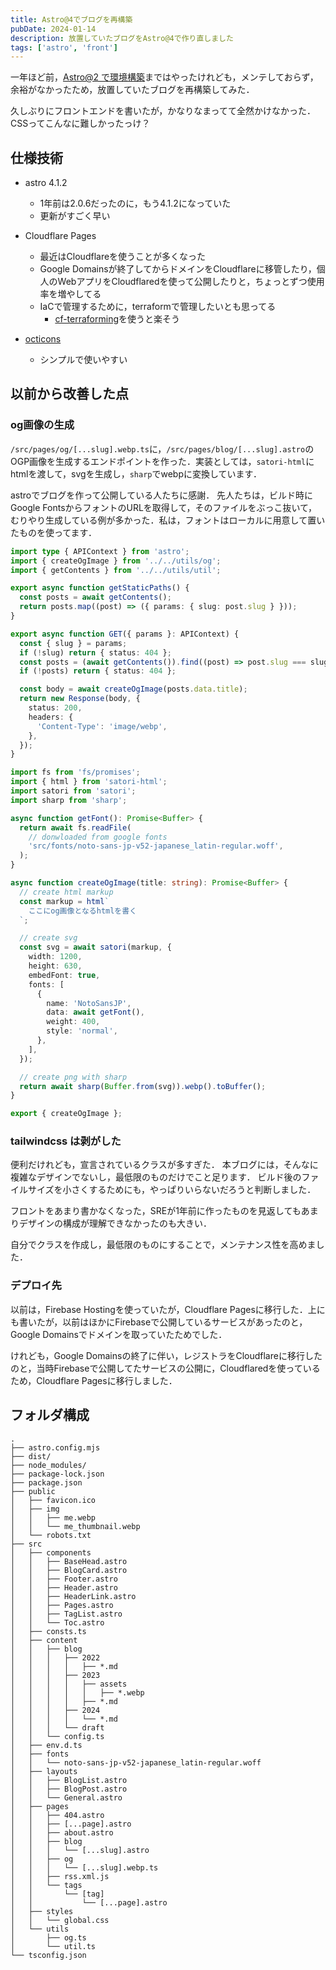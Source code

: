 ```yaml
---
title: Astro@4でブログを再構築
pubDate: 2024-01-14
description: 放置していたブログをAstro@4で作り直しました
tags: ['astro', 'front']
---
```


一年ほど前，[Astro@2 で環境構築](/blog/2023/first-article)まではやったけれども，メンテしておらず，余裕がなかったため，放置していたブログを再構築してみた．

久しぶりにフロントエンドを書いたが，かなりなまってて全然かけなかった．
CSSってこんなに難しかったっけ？

## 仕様技術

- astro 4.1.2

  - 1年前は2.0.6だったのに，もう4.1.2になっていた
  - 更新がすごく早い

- Cloudflare Pages

  - 最近はCloudflareを使うことが多くなった
  - Google Domainsが終了してからドメインをCloudflareに移管したり，個人のWebアプリをCloudflaredを使って公開したりと，ちょっとずつ使用率を増やしてる
  - IaCで管理するために，terraformで管理したいとも思ってる
    - [cf-terraforming](https://github.com/cloudflare/cf-terraforming)を使うと楽そう

- [octicons](https://primer.style/foundations/icons/)
  - シンプルで使いやすい

## 以前から改善した点

### og画像の生成

`/src/pages/og/[...slug].webp.ts`に，`/src/pages/blog/[...slug].astro`のOGP画像を生成するエンドポイントを作った．実装としては，`satori-html`にhtmlを渡して，svgを生成し，`sharp`でwebpに変換しています．

astroでブログを作って公開している人たちに感謝．
先人たちは，ビルド時にGoogle FontsからフォントのURLを取得して，そのファイルをぶっこ抜いて，むりやり生成している例が多かった．私は，フォントはローカルに用意して置いたものを使ってます．

```ts:src/pages/og/[...slug].webp.ts
import type { APIContext } from 'astro';
import { createOgImage } from '../../utils/og';
import { getContents } from '../../utils/util';

export async function getStaticPaths() {
  const posts = await getContents();
  return posts.map((post) => ({ params: { slug: post.slug } }));
}

export async function GET({ params }: APIContext) {
  const { slug } = params;
  if (!slug) return { status: 404 };
  const posts = (await getContents()).find((post) => post.slug === slug);
  if (!posts) return { status: 404 };

  const body = await createOgImage(posts.data.title);
  return new Response(body, {
    status: 200,
    headers: {
      'Content-Type': 'image/webp',
    },
  });
}
```

```ts:src/utils/og.ts
import fs from 'fs/promises';
import { html } from 'satori-html';
import satori from 'satori';
import sharp from 'sharp';

async function getFont(): Promise<Buffer> {
  return await fs.readFile(
    // donwloaded from google fonts
    'src/fonts/noto-sans-jp-v52-japanese_latin-regular.woff',
  );
}

async function createOgImage(title: string): Promise<Buffer> {
  // create html markup
  const markup = html`
    ここにog画像となるhtmlを書く
  `;

  // create svg
  const svg = await satori(markup, {
    width: 1200,
    height: 630,
    embedFont: true,
    fonts: [
      {
        name: 'NotoSansJP',
        data: await getFont(),
        weight: 400,
        style: 'normal',
      },
    ],
  });

  // create png with sharp
  return await sharp(Buffer.from(svg)).webp().toBuffer();
}

export { createOgImage };

```

### tailwindcss は剥がした

便利だけれども，宣言されているクラスが多すぎた．
本ブログには，そんなに複雑なデザインでないし，最低限のものだけでこと足ります．
ビルド後のファイルサイズを小さくするためにも，やっぱりいらないだろうと判断しました．

フロントをあまり書かなくなった，SREが1年前に作ったものを見返してもあまりデザインの構成が理解できなかったのも大きい．

自分でクラスを作成し，最低限のものにすることで，メンテナンス性を高めました．


### デプロイ先

以前は，Firebase Hostingを使っていたが，Cloudflare Pagesに移行した．上にも書いたが，以前はほかにFirebaseで公開しているサービスがあったのと，Google Domainsでドメインを取っていたためでした．

けれども，Google Domainsの終了に伴い，レジストラをCloudflareに移行したのと，当時Firebaseで公開してたサービスの公開に，Cloudflaredを使っているため，Cloudflare Pagesに移行しました．

## フォルダ構成

```
.
├── astro.config.mjs
├── dist/
├── node_modules/
├── package-lock.json
├── package.json
├── public
│   ├── favicon.ico
│   ├── img
│   │   ├── me.webp
│   │   └── me_thumbnail.webp
│   └── robots.txt
├── src
│   ├── components
│   │   ├── BaseHead.astro
│   │   ├── BlogCard.astro
│   │   ├── Footer.astro
│   │   ├── Header.astro
│   │   ├── HeaderLink.astro
│   │   ├── Pages.astro
│   │   ├── TagList.astro
│   │   └── Toc.astro
│   ├── consts.ts
│   ├── content
│   │   ├── blog
│   │   │   ├── 2022
│   │   │   │   ├── *.md
│   │   │   ├── 2023
│   │   │   │   ├── assets
│   │   │   │   │   ├── *.webp
│   │   │   │   ├── *.md
│   │   │   ├── 2024
│   │   │   │   └── *.md
│   │   │   └── draft
│   │   └── config.ts
│   ├── env.d.ts
│   ├── fonts
│   │   └── noto-sans-jp-v52-japanese_latin-regular.woff
│   ├── layouts
│   │   ├── BlogList.astro
│   │   ├── BlogPost.astro
│   │   └── General.astro
│   ├── pages
│   │   ├── 404.astro
│   │   ├── [...page].astro
│   │   ├── about.astro
│   │   ├── blog
│   │   │   └── [...slug].astro
│   │   ├── og
│   │   │   └── [...slug].webp.ts
│   │   ├── rss.xml.js
│   │   └── tags
│   │       └── [tag]
│   │           └── [...page].astro
│   ├── styles
│   │   └── global.css
│   └── utils
│       ├── og.ts
│       └── util.ts
└── tsconfig.json
```
